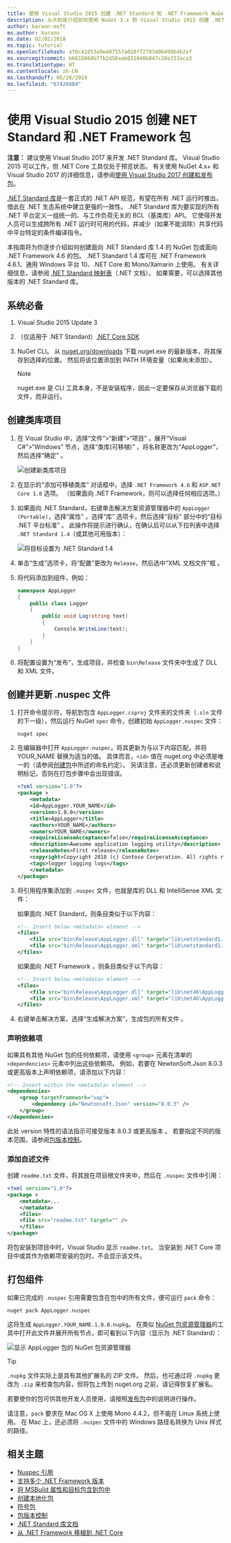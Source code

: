 ```yaml
---
title: 使用 Visual Studio 2015 创建 .NET Standard 和 .NET Framework NuGet 包
description: 从头到尾介绍如何使用 NuGet 3.x 和 Visual Studio 2015 创建 .NET Standard 和 .NET Framework NuGet 包。
author: karann-msft
ms.author: karann
ms.date: 02/02/2018
ms.topic: tutorial
ms.openlocfilehash: af0c42853a9e407557a010ff2793406499b4b2ef
ms.sourcegitcommit: b6810860b77b2d50aab031040b047c20a333aca3
ms.translationtype: HT
ms.contentlocale: zh-CN
ms.lasthandoff: 06/28/2019
ms.locfileid: "67426884"
---
```

# <a name="create-net-standard-and-net-framework-packages-with-visual-studio-2015"></a>使用 Visual Studio 2015 创建 NET Standard 和 .NET Framework 包

**注意：** 建议使用 Visual Studio 2017 来开发 .NET Standard 库。 Visual Studio 2015 可以工作，但 .NET Core 工具仅处于预览状态。 有关使用 NuGet 4.x+ 和 Visual Studio 2017 的详细信息，请参阅[使用 Visual Studio 2017 创建和发布包](../quickstart/create-and-publish-a-package-using-visual-studio.md)。

[.NET Standard 库](/dotnet/articles/standard/library)是一套正式的 .NET API 规范，有望在所有 .NET 运行时推出，借此在 .NET 生态系统中建立更强的一致性。 .NET Standard 库为要实现的所有 .NET 平台定义一组统一的、与工作负荷无关的 BCL（基类库）API。 它使得开发人员可以生成跨所有 .NET 运行时可用的代码，并减少（如果不能消除）共享代码中平台特定的条件编译指令。

本指南将为你逐步介绍如何创建面向 .NET Standard 库 1.4 的 NuGet 包或面向 .NET Framework 4.6 的包。 .NET Standard 1.4 库可在 .NET Framework 4.6.1、通用 Windows 平台 10、.NET Core 和 Mono/Xamarin 上使用。 有关详细信息，请参阅 [.NET Standard 映射表](/dotnet/standard/net-standard#net-implementation-support)（.NET 文档）。 如果需要，可以选择其他版本的 .NET Standard 库。

## <a name="prerequisites"></a>系统必备

1. Visual Studio 2015 Update 3
1. （仅适用于 .NET Standard）[.NET Core SDK](https://www.microsoft.com/net/download/)
1. NuGet CLI。 从 [nuget.org/downloads](https://nuget.org/downloads) 下载 nuget.exe 的最新版本，将其保存到选择的位置。 然后将该位置添加到 PATH 环境变量（如果尚未添加）。

    > [!Note]
    > nuget.exe 是 CLI 工具本身，不是安装程序，因此一定要保存从浏览器下载的文件，而非运行。

## <a name="create-the-class-library-project"></a>创建类库项目

1. 在 Visual Studio 中，选择“文件”>“新建”>“项目”  ，展开“Visual C#”>“Windows”  节点，选择“类库(可移植)”  ，将名称更改为“AppLogger”，然后选择“确定”  。

    ![创建新类库项目](media/NetStandard-NewProject.png)

1. 在显示的“添加可移植类库”  对话框中，选择 `.NET Framework 4.6` 和 `ASP.NET Core 1.0` 选项。 （如果面向 .NET Framework，则可以选择任何相应选项。）

1. 如果面向 .NET Standard，右键单击解决方案资源管理器中的 `AppLogger (Portable)`，选择“属性”  ，选择“库”  选项卡，然后选择“目标”  部分中的“目标 .NET 平台标准”  。 此操作将提示进行确认，在确认后可以从下拉列表中选择 `.NET Standard 1.4`（或其他可用版本）：

    ![将目标设置为 .NET Standard 1.4](media/NetStandard-ChangeTarget.png)

1. 单击“生成”选项卡，将“配置”更改为 `Release`，然后选中“XML 文档文件”框    。

1. 将代码添加到组件，例如：

    ```cs
    namespace AppLogger
    {
        public class Logger
        {
            public void Log(string text)
            {
                Console.WriteLine(text);
            }
        }
    }
    ```

1. 将配置设置为“发布”，生成项目，并检查 `bin\Release` 文件夹中生成了 DLL 和 XML 文件。

## <a name="create-and-update-the-nuspec-file"></a>创建并更新 .nuspec 文件

1. 打开命令提示符，导航到包含 `AppLogger.csproj` 文件夹的文件夹（`.sln` 文件的下一级），然后运行 NuGet `spec` 命令，创建初始 `AppLogger.nuspec` 文件：

    ```cli
    nuget spec
    ```

1. 在编辑器中打开 `AppLogger.nuspec`，将其更新为与以下内容匹配，并将 YOUR_NAME 替换为适当的值。 具体而言，`<id>` 值在 nuget.org 中必须是唯一的（请参阅[创建包](../create-packages/creating-a-package.md#choosing-a-unique-package-identifier-and-setting-the-version-number)中所述的命名约定）。 另请注意，还必须更新创建者和说明标记，否则在打包步骤中会出现错误。

    ```xml
    <?xml version="1.0"?>
    <package >
        <metadata>
        <id>AppLogger.YOUR_NAME</id>
        <version>1.0.0</version>
        <title>AppLogger</title>
        <authors>YOUR_NAME</authors>
        <owners>YOUR_NAME</owners>
        <requireLicenseAcceptance>false</requireLicenseAcceptance>
        <description>Awesome application logging utility</description>
        <releaseNotes>First release</releaseNotes>
        <copyright>Copyright 2018 (c) Contoso Corporation. All rights reserved.</copyright>
        <tags>logger logging logs</tags>
        </metadata>
    </package>
    ```

1. 将引用程序集添加到 `.nuspec` 文件，也就是库的 DLL 和 IntelliSense XML 文件：

    如果面向 .NET Standard，则条目类似于以下内容：

    ```xml
    <!-- Insert below <metadata> element -->
    <files>
        <file src="bin\Release\AppLogger.dll" target="lib\netstandard1.4\AppLogger.dll" />
        <file src="bin\Release\AppLogger.xml" target="lib\netstandard1.4\AppLogger.xml" />
    </files>
    ```

    如果面向 .NET Framework ，则条目类似于以下内容：

    ```xml
    <!-- Insert below <metadata> element -->
    <files>
        <file src="bin\Release\AppLogger.dll" target="lib\net46\AppLogger.dll" />
        <file src="bin\Release\AppLogger.xml" target="lib\net46\AppLogger.xml" />
    </files>
    ```

1. 右键单击解决方案，选择“生成解决方案”，生成包的所有文件  。

### <a name="declaring-dependencies"></a>声明依赖项

如果具有其他 NuGet 包的任何依赖项，请使用 `<group>` 元素在清单的 `<dependencies>` 元素中列出这些依赖项。 例如，若要在 NewtonSoft.Json 8.0.3 或更高版本上声明依赖项，请添加以下内容：

```xml
<!-- Insert within the <metadata> element -->
<dependencies>
    <group targetFramework="uap">
        <dependency id="Newtonsoft.Json" version="8.0.3" />
    </group>
</dependencies>
```

此处 version 特性的语法指示可接受版本 8.0.3 或更高版本  。 若要指定不同的版本范围，请参阅[包版本控制](../reference/package-versioning.md)。

### <a name="adding-a-readme"></a>添加自述文件

创建 `readme.txt` 文件，将其放在项目根文件夹中，然后在 `.nuspec` 文件中引用：

```xml
<?xml version="1.0"?>
<package >
    <metadata>...
    </metadata>
    <files>
    <file src="readme.txt" target="" />
    </files>
</package>
```

将包安装到项目中时，Visual Studio 显示 `readme.txt`。 当安装到 .NET Core 项目中或其作为依赖项安装的包时，不会显示该文件。

## <a name="package-the-component"></a>打包组件

如果已完成的 `.nuspec` 引用需要包含在包中的所有文件，便可运行 `pack` 命令：

```cli
nuget pack AppLogger.nuspec
```

这将生成 `AppLogger.YOUR_NAME.1.0.0.nupkg`。 在类似 [NuGet 包资源管理器](https://github.com/NuGetPackageExplorer/NuGetPackageExplorer)的工具中打开此文件并展开所有节点，即可看到以下内容（显示为 .NET Standard）：

![显示 AppLogger 包的 NuGet 包资源管理器](media/NetStandard-PackageExplorer.png)

> [!Tip]
> `.nupkg` 文件实际上是具有其他扩展名的 ZIP 文件。 然后，也可通过将 `.nupkg` 更改为 `.zip` 来检查包内容，但将包上传到 nuget.org 之前，请记得恢复扩展名。

若要使你的包可供其他开发人员使用，请按照[发布包](../nuget-org/publish-a-package.md)中的说明进行操作。

请注意，`pack` 要求在 Mac OS X 上使用 Mono 4.4.2，但不能在 Linux 系统上使用。 在 Mac 上，还必须将 `.nuspec` 文件中的 Windows 路径名转换为 Unix 样式的路径。

## <a name="related-topics"></a>相关主题

- [Nuspec 引用](../reference/nuspec.md)
- [支持多个 .NET Framework 版本](../create-packages/supporting-multiple-target-frameworks.md)
- [将 MSBuild 属性和目标包含到包中](../create-packages/creating-a-package.md#including-msbuild-props-and-targets-in-a-package)
- [创建本地化包](../create-packages/creating-localized-packages.md)
- [符号包](../create-packages/symbol-packages.md)
- [包版本控制](../reference/package-versioning.md)
- [.NET Standard 库文档](/dotnet/articles/standard/library)
- [从 .NET Framework 移植到 .NET Core](/dotnet/articles/core/porting/index)
